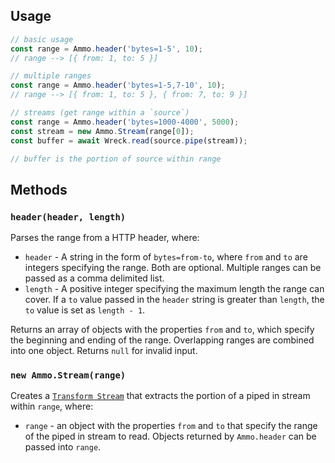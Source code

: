 ## Usage

```js
// basic usage
const range = Ammo.header('bytes=1-5', 10);
// range --> [{ from: 1, to: 5 }]

// multiple ranges
const range = Ammo.header('bytes=1-5,7-10', 10);
// range --> [{ from: 1, to: 5 }, { from: 7, to: 9 }]

// streams (get range within a `source`)
const range = Ammo.header('bytes=1000-4000', 5000);
const stream = new Ammo.Stream(range[0]);
const buffer = await Wreck.read(source.pipe(stream));

// buffer is the portion of source within range
```

## Methods

### `header(header, length)`

Parses the range from a HTTP header, where:

- `header` - A string in the form of `bytes=from-to`, where `from` and `to` are integers specifying the range. Both are optional. Multiple ranges can be passed as a comma delimited list.
- `length` - A positive integer specifying the maximum length the range can cover. If a `to` value passed in the `header` string is greater than `length`, the `to` value is set as `length - 1`.

Returns an array of objects with the properties `from` and `to`, which specify the beginning and ending of the range. Overlapping ranges are combined into one object. Returns `null` for invalid input.

### `new Ammo.Stream(range)`

Creates a [`Transform Stream`](https://nodejs.org/api/stream.html) that extracts the portion of a piped in stream within `range`, where:
- `range` - an object with the properties `from` and `to` that specify the range of the piped in stream to read. Objects returned by `Ammo.header` can be passed into `range`.

